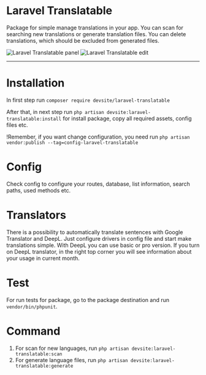 # Laravel Translatable
Package for simple manage translations in your app. You can scan for searching new translations or generate translation files. You can delete translations, which should be excluded from generated files.

![Laravel Translatable panel](https://i.imgur.com/Kok1kF1.png "Laravel Translatable panel")
![Laravel Translatable edit](https://i.imgur.com/RkruZH5.png "Laravel Translatable edit")

---

# Installation
In first step run `composer require devsite/laravel-translatable`

After that, in next step run `php artisan devsite:laravel-translatable:install` for install package, copy all required assets, config files etc.

!Remember, if you want change configuration, you need run `php artisan vendor:publish --tag=config-laravel-translatable`
# Config
Check config to configure your routes, database, list information, search paths, used methods etc.

# Translators
There is a possibility to automatically translate sentences with Google Translator and DeepL. Just configure drivers in config file and start make translations simple. With DeepL you can use basic or pro version. If you turn on DeepL translator, in the right top corner you will see information about your usage in current month.

# Test
For run tests for package, go to the package destination and run `vendor/bin/phpunit`.

# Command
1. For scan for new languages, run `php artisan devsite:laravel-translatable:scan`
2. For generate language files, run `php artisan devsite:laravel-translatable:generate`
